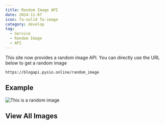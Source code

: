 ```yaml
---
title: Random Image API
date: 2024-11-07
icon: fa-solid fa-image
category: develop
tag:
  - Service
  - Random Image
  - API
---
```


This site now provides a random image API. You can directly use the URL below to get a random image

```url
https://blogapi.pysio.online/random_image
```

<Randompicturecount />

<!-- more -->

## Example

![This is a random image](https://blogapi.pysio.online/random_image)

## View All Images

<PictureList /> 